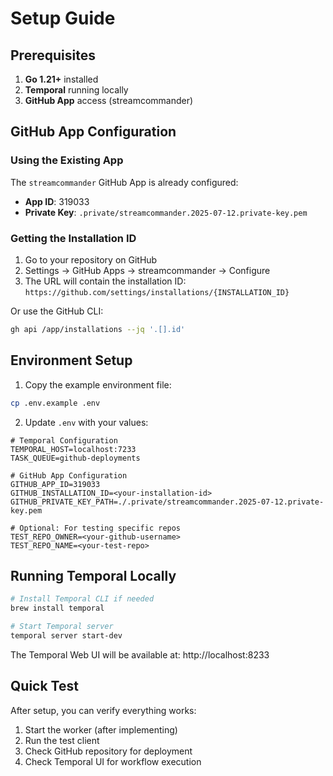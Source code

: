 # Setup Guide

## Prerequisites

1. **Go 1.21+** installed
2. **Temporal** running locally
3. **GitHub App** access (streamcommander)

## GitHub App Configuration

### Using the Existing App

The `streamcommander` GitHub App is already configured:
- **App ID**: 319033
- **Private Key**: `.private/streamcommander.2025-07-12.private-key.pem`

### Getting the Installation ID

1. Go to your repository on GitHub
2. Settings → GitHub Apps → streamcommander → Configure
3. The URL will contain the installation ID: `https://github.com/settings/installations/{INSTALLATION_ID}`

Or use the GitHub CLI:
```bash
gh api /app/installations --jq '.[].id'
```

## Environment Setup

1. Copy the example environment file:
```bash
cp .env.example .env
```

2. Update `.env` with your values:
```env
# Temporal Configuration
TEMPORAL_HOST=localhost:7233
TASK_QUEUE=github-deployments

# GitHub App Configuration
GITHUB_APP_ID=319033
GITHUB_INSTALLATION_ID=<your-installation-id>
GITHUB_PRIVATE_KEY_PATH=./.private/streamcommander.2025-07-12.private-key.pem

# Optional: For testing specific repos
TEST_REPO_OWNER=<your-github-username>
TEST_REPO_NAME=<your-test-repo>
```

## Running Temporal Locally

```bash
# Install Temporal CLI if needed
brew install temporal

# Start Temporal server
temporal server start-dev
```

The Temporal Web UI will be available at: http://localhost:8233

## Quick Test

After setup, you can verify everything works:

1. Start the worker (after implementing)
2. Run the test client
3. Check GitHub repository for deployment
4. Check Temporal UI for workflow execution